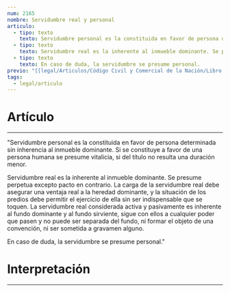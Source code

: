 ```yaml
---
num: 2165
nombre: Servidumbre real y personal
articulo:
  - tipo: texto
    texto: Servidumbre personal es la constituida en favor de persona determinada sin inherencia al inmueble dominante. Si se constituye a favor de una persona humana se presume vitalicia, si del título no resulta una duración menor.
  - tipo: texto
    texto: Servidumbre real es la inherente al inmueble dominante. Se presume perpetua excepto pacto en contrario. La carga de la servidumbre real debe asegurar una ventaja real a la heredad dominante, y la situación de los predios debe permitir el ejercicio de ella sin ser indispensable que se toquen. La servidumbre real considerada activa y pasivamente es inherente al fundo dominante y al fundo sirviente, sigue con ellos a cualquier poder que pasen y no puede ser separada del fundo, ni formar el objeto de una convención, ni ser sometida a gravamen alguno.
  - tipo: texto
    texto: En caso de duda, la servidumbre se presume personal.
previo: "[[legal/Articulos/Código Civil y Comercial de la Nación/Libro Cuarto/Título 11/Capítulo 1/Capítulo 1, Disposiciones generales|Capítulo 1, Disposiciones generales]]"
tags:
  - legal/articulo
---
```

# Artículo
---
"Servidumbre personal es la constituida en favor de persona determinada sin inherencia al inmueble dominante. Si se constituye a favor de una persona humana se presume vitalicia, si del título no resulta una duración menor.

Servidumbre real es la inherente al inmueble dominante. Se presume perpetua excepto pacto en contrario. La carga de la servidumbre real debe asegurar una ventaja real a la heredad dominante, y la situación de los predios debe permitir el ejercicio de ella sin ser indispensable que se toquen. La servidumbre real considerada activa y pasivamente es inherente al fundo dominante y al fundo sirviente, sigue con ellos a cualquier poder que pasen y no puede ser separada del fundo, ni formar el objeto de una convención, ni ser sometida a gravamen alguno.

En caso de duda, la servidumbre se presume personal."

# Interpretación
---
